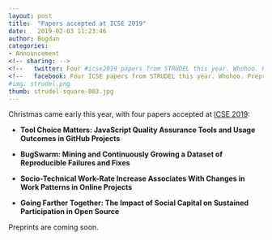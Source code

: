```yaml
---
layout: post
title:  "Papers accepted at ICSE 2019"
date:   2019-02-03 11:23:46
author: Bogdan
categories: 
- Announcement
<!-- sharing: -->
<!--   twitter: Four #icse2019 papers from STRUDEL this year. Whohoo. Preprints coming very soon -->
<!--   facebook: Four ICSE papers from STRUDEL this year. Whohoo. Preprints very soon -->
#img: strudel.png
thumb: strudel-square-003.jpg
---
```


Christmas came early this year, with four papers accepted at 
[ICSE 2019](https://conf.researchr.org/home/icse-2019):
<!--more-->

- **Tool Choice Matters: JavaScript Quality Assurance Tools and Usage Outcomes in GitHub Projects** 

- **BugSwarm: Mining and Continuously Growing a Dataset of Reproducible Failures and Fixes**

- **Socio-Technical Work-Rate Increase Associates With Changes in Work Patterns in Online Projects** 

- **Going Farther Together: The Impact of Social Capital on Sustained Participation in Open Source** 

Preprints are coming soon.